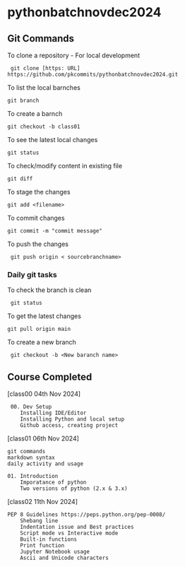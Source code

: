 # pythonbatchnovdec2024

## Git Commands
 
 To clone a repository - For local development

     git clone [https: URL] https://github.com/pkcommits/pythonbatchnovdec2024.git

To list the local barnches

    git branch

To create a barnch  

    git checkout -b class01

To see the latest local changes

    git status

To check/modify content in existing file

    git diff

To stage the changes
    
    git add <filename>

To commit changes

    git commit -m "commit message"

 To push the changes

     git push origin < sourcebranchname>   

### Daily git tasks

To check the branch is clean
     
     git status

To get the latest changes

    git pull origin main

To create a new branch
     
     git checkout -b <New baranch name>

## Course Completed

[class00 04th Nov 2024]
     
     00. Dev Setup
        Installing IDE/Editor
        Installing Python and local setup
        Github access, creating project

[class01 06th Nov 2024]

    git commands
    markdown syntax
    daily activity and usage

    01. Introduction
        Imporatance of python
        Two versions of python (2.x & 3.x)

[class02 11th Nov 2024]

    PEP 8 Guidelines https://peps.python.org/pep-0008/
        Shebang line
        Indentation issue and Best practices
        Script mode vs Interactive mode
        Built-in functions
        Print function
        Jupyter Notebook usage
        Ascii and Unicode characters